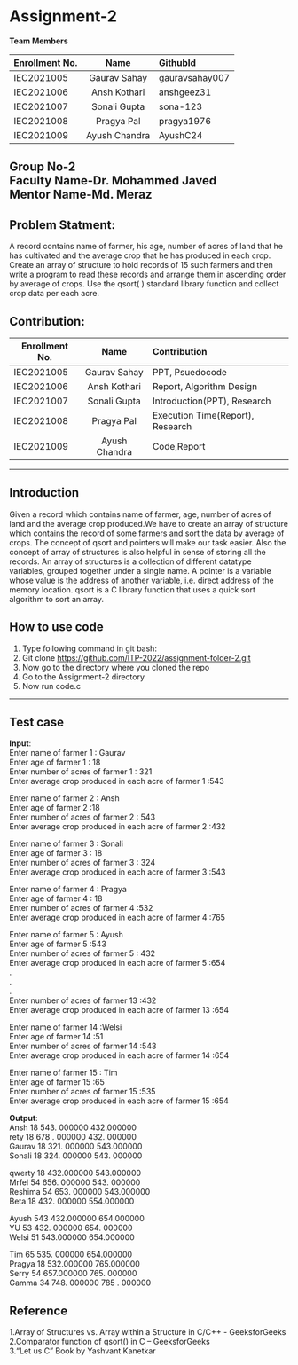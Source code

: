 # Assignment-2
**Team Members**

|**Enrollment No.**|    **Name**	    | **GithubId**     |
|--------------- |:--------------:|:---------------|
|IEC2021005      |	Gaurav Sahay  |gauravsahay007  |
|IEC2021006      |	Ansh Kothari  |anshgeez31      |
|IEC2021007	     |	Sonali Gupta  |sona-123        |
|IEC2021008	     |	Pragya Pal    |pragya1976      |
|IEC2021009	     |	Ayush Chandra |AyushC24        |

**Group No**-2  <br />
**Faculty Name**-Dr. Mohammed Javed <br />
**Mentor Name**-Md. Meraz <br />
---

## **Problem Statment:**
A record contains name of farmer, his age, number of acres of land that he has cultivated and the average crop that he has produced in each crop. Create an array of structure to hold records of 15 such farmers and then write a program to read these records and arrange them in ascending order by average of crops. Use the qsort( ) standard library function and collect 
crop data per each acre.



## **Contribution**: <br />
|**Enrollment No.**|    **Name**	    | **Contribution**     |
|--------------- |:--------------:|:---------------|
|IEC2021005      |	Gaurav Sahay  |PPT, Psuedocode  |
|IEC2021006      |	Ansh Kothari  |Report, Algorithm Design    |
|IEC2021007	     |	Sonali Gupta  |Introduction(PPT), Research      |
|IEC2021008	     |	Pragya Pal    |Execution Time(Report), Research     |
|IEC2021009	     |	Ayush Chandra |Code,Report      |

---

## **Introduction**<br />
Given a record which contains name of
 farmer, age, number of acres of land and
 the average crop produced.We have to 
 create an array of structure which 
 contains the record of some farmers and
 sort the data by average of crops.
 The concept of qsort and pointers will 
 make our task easier. Also the concept
 of array of structures is also helpful
in sense of storing all the records.
 An array of structures is a collection
 of different datatype variables, grouped 
 together under a single name.
 A pointer is a variable whose value is 
 the address of another variable, i.e. 
 direct address of the memory location.
 qsort is a C library function that uses
 a quick sort algorithm to sort an array.
## **How to use code**
1. Type following command in git bash:
2. Git clone https://github.com/ITP-2022/assignment-folder-2.git
3. Now go to the directory where you cloned the repo
4. Go to the Assignment-2 directory
5. Now run code.c
---
## **Test case**

**Input**: <br />
Enter name of farmer 1 : Gaurav<br />
Enter age of farmer 1 : 18<br />
Enter number of acres of farmer 1 : 321<br />
Enter average crop produced in each acre of farmer 1 :543<br />

Enter name of farmer 2 : Ansh<br />
Enter age of farmer 2 :18<br />
Enter number of acres of farmer 2 : 543<br />
Enter average crop produced in each acre of farmer 2 :432<br />

Enter name of farmer 3 : Sonali<br />
Enter age of farmer 3 : 18<br />
Enter number of acres of farmer 3 : 324<br />
Enter average crop produced in each acre of farmer 3 :543<br />

Enter name of farmer 4 : Pragya<br />
Enter age of farmer 4 : 18<br />
Enter number of acres of farmer 4 :532<br />
Enter average crop produced in each acre of farmer 4 :765<br />

Enter name of farmer 5 : Ayush<br />
Enter age of farmer 5 :543<br />
Enter number of acres of farmer 5 : 432<br />
Enter average crop produced in each acre of farmer 5 :654<br />
.<br />
.<br />
.<br />
Enter number of acres of farmer 13 :432<br />
Enter average crop produced in each acre of farmer 13 :654<br />

Enter name of farmer 14 :Welsi<br />
Enter age of farmer 14 :51<br />
Enter number of acres of farmer 14 :543<br />
Enter average crop produced in each acre of farmer 14 :654<br />

Enter name of farmer 15 : Tim<br />
Enter age of farmer 15 :65<br />
Enter number of acres of farmer 15 :535<br />
Enter average crop produced in each acre of farmer 15 :654<br />



**Output**:<br />
Ansh 18 543. 000000 432.000000 <br />
rety 18 678 . 000000 432. 000000 <br />
Gaurav 18 321. 000000 543.000000<br />
Sonali 18 324. 000000 543. 000000 <br />

qwerty 18 432.000000 543.000000<br />
Mrfel 54 656. 000000 543. 000000<br />
Reshima 54 653. 000000 543.000000<br />
Beta 18 432. 000000 554.000000<br />

Ayush 543 432.000000 654.000000<br />
YU 53 432. 000000 654. 000000<br />
Welsi 51 543.000000 654.000000<br />

Tim 65 535. 000000 654.000000<br />
Pragya 18 532.000000 765.000000<br />
Serry 54 657.000000 765. 000000<br />
Gamma 34 748. 000000 785 . 000000<br />


## **Reference** </br>
1.Array of Structures vs. Array within a Structure in C/C++ - GeeksforGeeks<br />
2.Comparator function of qsort() in C – GeeksforGeeks<br />
3.“Let us C” Book by Yashvant Kanetkar<br />


